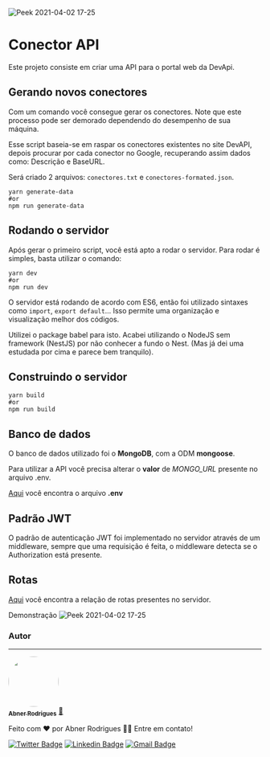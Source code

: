 ![Peek 2021-04-02 17-25](https://user-images.githubusercontent.com/40338524/113451501-79c36680-93d8-11eb-8747-531893a82852.gif)
# Conector API

Este projeto consiste em criar uma API para o portal web da DevApi.

## Gerando novos conectores

Com um comando você consegue gerar os conectores. Note que este processo pode ser demorado dependendo do desempenho de
sua máquina.

Esse script baseia-se em raspar os conectores existentes no site DevAPI, depois procurar por cada conector no Google,
recuperando assim dados como: Descrição e BaseURL.

Será criado 2 arquivos: `conectores.txt` e `conectores-formated.json`.

```shell
yarn generate-data
#or
npm run generate-data
```

## Rodando o servidor

Após gerar o primeiro script, você está apto a rodar o servidor. Para rodar é simples, basta utilizar o comando:

```shell
yarn dev
#or
npm run dev
```

O servidor está rodando de acordo com ES6, então foi utilizado sintaxes como `import`, `export default`... Isso permite
uma organização e visualização melhor dos códigos.

Utilizei o package babel para isto. Acabei utilizando o NodeJS sem framework (NestJS) por não conhecer a fundo o Nest.
(Mas já dei uma estudada por cima e parece bem tranquilo).

## Construindo o servidor

```shell
yarn build
#or
npm run build
```

## Banco de dados

O banco de dados utilizado foi o **MongoDB**, com a ODM **mongoose**.

Para utilizar a API você precisa alterar o **valor** de *MONGO_URL* presente no arquivo .env.

[Aqui](.env) você encontra o arquivo **.env**

## Padrão JWT

O padrão de autenticação JWT foi implementado no servidor através de um middleware, sempre que uma requisição é feita, o
middleware detecta se o Authorization está presente.

## Rotas

[Aqui](requests.http) você encontra a relação de rotas presentes no servidor.

Demonstração
![Peek 2021-04-02 17-25](https://user-images.githubusercontent.com/40338524/113451513-7def8400-93d8-11eb-9de2-ab38ecff3c99.gif)

### Autor

---

<a href="https://github.com/kingaspx/">
 <img style="border-radius: 50%;" src="https://github.com/kingaspx.png" width="100px;" alt=""/>
 <br />
 <sub><b>Abner Rodrigues</b></sub></a> <a href="https://blog.rocketseat.com.br/author/thiago//" title="Rocketseat">🚀</a>


Feito com ❤️ por Abner Rodrigues 👋🏽 Entre em contato!

[![Twitter Badge](https://img.shields.io/badge/-@kingaspx-1ca0f1?style=flat-square&labelColor=1ca0f1&logo=twitter&logoColor=white&link=https://twitter.com/kingaspx)](https://twitter.com/kingaspx)
[![Linkedin Badge](https://img.shields.io/badge/-Thiago-blue?style=flat-square&logo=Linkedin&logoColor=white&link=https://www.linkedin.com/in/tgmarinho/)](https://www.linkedin.com/in/rodriguesabner/)
[![Gmail Badge](https://img.shields.io/badge/-abnerodrigs@gmail.com-c14438?style=flat-square&logo=Gmail&logoColor=white&link=mailto:abnerodrigs@gmail.com)](mailto:abnerodrigs@gmail.com)
